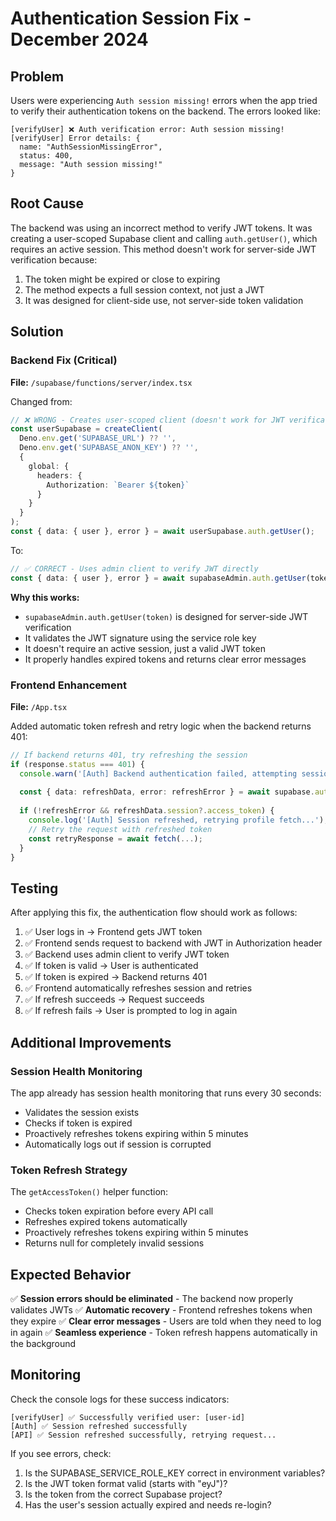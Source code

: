 # Authentication Session Fix - December 2024

## Problem
Users were experiencing `Auth session missing!` errors when the app tried to verify their authentication tokens on the backend. The errors looked like:

```
[verifyUser] ❌ Auth verification error: Auth session missing!
[verifyUser] Error details: {
  name: "AuthSessionMissingError",
  status: 400,
  message: "Auth session missing!"
}
```

## Root Cause
The backend was using an incorrect method to verify JWT tokens. It was creating a user-scoped Supabase client and calling `auth.getUser()`, which requires an active session. This method doesn't work for server-side JWT verification because:

1. The token might be expired or close to expiring
2. The method expects a full session context, not just a JWT
3. It was designed for client-side use, not server-side token validation

## Solution

### Backend Fix (Critical)
**File:** `/supabase/functions/server/index.tsx`

Changed from:
```typescript
// ❌ WRONG - Creates user-scoped client (doesn't work for JWT verification)
const userSupabase = createClient(
  Deno.env.get('SUPABASE_URL') ?? '',
  Deno.env.get('SUPABASE_ANON_KEY') ?? '',
  {
    global: {
      headers: {
        Authorization: `Bearer ${token}`
      }
    }
  }
);
const { data: { user }, error } = await userSupabase.auth.getUser();
```

To:
```typescript
// ✅ CORRECT - Uses admin client to verify JWT directly
const { data: { user }, error } = await supabaseAdmin.auth.getUser(token);
```

**Why this works:**
- `supabaseAdmin.auth.getUser(token)` is designed for server-side JWT verification
- It validates the JWT signature using the service role key
- It doesn't require an active session, just a valid JWT token
- It properly handles expired tokens and returns clear error messages

### Frontend Enhancement
**File:** `/App.tsx`

Added automatic token refresh and retry logic when the backend returns 401:

```typescript
// If backend returns 401, try refreshing the session
if (response.status === 401) {
  console.warn('[Auth] Backend authentication failed, attempting session refresh...');
  
  const { data: refreshData, error: refreshError } = await supabase.auth.refreshSession();
  
  if (!refreshError && refreshData.session?.access_token) {
    console.log('[Auth] Session refreshed, retrying profile fetch...');
    // Retry the request with refreshed token
    const retryResponse = await fetch(...);
  }
}
```

## Testing
After applying this fix, the authentication flow should work as follows:

1. ✅ User logs in → Frontend gets JWT token
2. ✅ Frontend sends request to backend with JWT in Authorization header
3. ✅ Backend uses admin client to verify JWT token
4. ✅ If token is valid → User is authenticated
5. ✅ If token is expired → Backend returns 401
6. ✅ Frontend automatically refreshes session and retries
7. ✅ If refresh succeeds → Request succeeds
8. ✅ If refresh fails → User is prompted to log in again

## Additional Improvements

### Session Health Monitoring
The app already has session health monitoring that runs every 30 seconds:
- Validates the session exists
- Checks if token is expired
- Proactively refreshes tokens expiring within 5 minutes
- Automatically logs out if session is corrupted

### Token Refresh Strategy
The `getAccessToken()` helper function:
- Checks token expiration before every API call
- Refreshes expired tokens automatically
- Proactively refreshes tokens expiring within 5 minutes
- Returns null for completely invalid sessions

## Expected Behavior
✅ **Session errors should be eliminated** - The backend now properly validates JWTs
✅ **Automatic recovery** - Frontend refreshes tokens when they expire
✅ **Clear error messages** - Users are told when they need to log in again
✅ **Seamless experience** - Token refresh happens automatically in the background

## Monitoring
Check the console logs for these success indicators:
```
[verifyUser] ✅ Successfully verified user: [user-id]
[Auth] ✅ Session refreshed successfully
[API] ✅ Session refreshed successfully, retrying request...
```

If you see errors, check:
1. Is the SUPABASE_SERVICE_ROLE_KEY correct in environment variables?
2. Is the JWT token format valid (starts with "eyJ")?
3. Is the token from the correct Supabase project?
4. Has the user's session actually expired and needs re-login?
